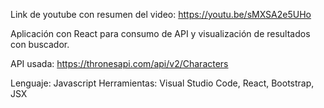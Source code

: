 Link de youtube con resumen del video: https://youtu.be/sMXSA2e5UHo


Aplicación con React para consumo de API y visualización de resultados con buscador.

API usada: https://thronesapi.com/api/v2/Characters

Lenguaje: Javascript
Herramientas: Visual Studio Code, React, Bootstrap, JSX
